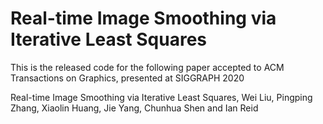 # Real-time Image Smoothing via Iterative Least Squares
 This is the released code for the following paper accepted to ACM Transactions on Graphics, presented at SIGGRAPH 2020

 Real-time Image Smoothing via Iterative Least Squares, Wei Liu, Pingping Zhang, Xiaolin Huang, Jie Yang, Chunhua Shen and Ian Reid 
